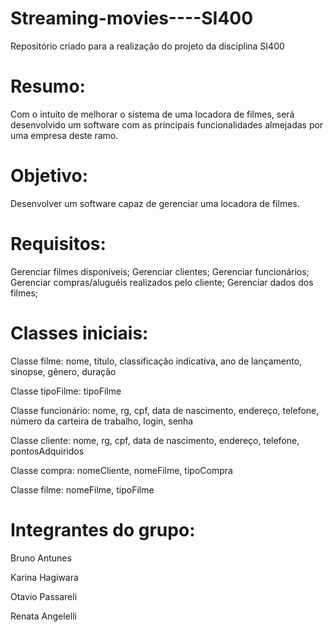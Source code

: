 # Streaming-movies----SI400

Repositório criado para a realização do projeto da disciplina SI400

# Resumo: 

Com o intuito de melhorar o sistema de uma locadora de filmes, será desenvolvido um software com as principais funcionalidades almejadas por uma empresa deste ramo.

# Objetivo:

Desenvolver um software capaz de gerenciar uma locadora de filmes.

# Requisitos: 

Gerenciar filmes disponíveis;
Gerenciar clientes;
Gerenciar funcionários;
Gerenciar compras/aluguéis realizados pelo cliente;
Gerenciar dados dos filmes;

# Classes iniciais:

Classe filme: nome, título, classificação indicativa, ano de lançamento, sinopse, gênero, duração

Classe tipoFilme: tipoFilme

Classe funcionário: nome, rg, cpf, data de nascimento, endereço, telefone, número da carteira de trabalho, login, senha

Classe cliente: nome, rg, cpf, data de nascimento, endereço, telefone, pontosAdquiridos

Classe compra: nomeCliente, nomeFilme, tipoCompra

Classe filme: nomeFilme, tipoFilme

# Integrantes do grupo:

Bruno Antunes

Karina Hagiwara

Otavio Passareli

Renata Angelelli
